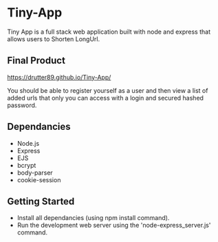 # Tiny-App
Tiny App is a full stack web application built with node and express that allows users to Shorten LongUrl.


## Final Product
https://drutter89.github.io/Tiny-App/

You should be able to register yourself as a user and then view a list of added urls that only you can access with a login and secured hashed password. 

## Dependancies

- Node.js
- Express
- EJS
- bcrypt
- body-parser
- cookie-session

## Getting Started
- Install all dependancies (using npm install command).
- Run the development web server using the 'node-express_server.js' command.

